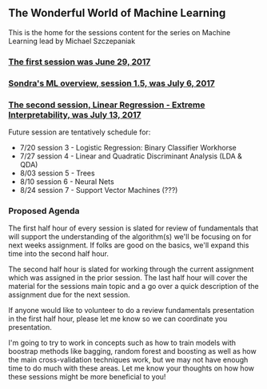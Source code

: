 ## The Wonderful World of Machine Learning
This is the home for the sessions content for the series on Machine Learning lead by Michael Szczepaniak

### [The first session was June 29, 2017](https://www.meetup.com/Fort-Collins-Data-Science/events/240483138/)
### [Sondra's ML overview, session 1.5, was July 6, 2017](https://www.meetup.com/Fort-Collins-Data-Science/events/240982515/)
### [The second session, Linear Regression - Extreme Interpretability, was July 13, 2017](https://www.meetup.com/Fort-Collins-Data-Science/events/241236268/)

Future session are tentatively schedule for:

- 7/20 session 3 - Logistic Regression: Binary Classifier Workhorse
- 7/27 session 4 - Linear and Quadratic Discriminant Analysis (LDA & QDA)  
- 8/03 session 5 - Trees  
- 8/10 session 6 - Neural Nets 
- 8/24 session 7 - Support Vector Machines (???)

### Proposed Agenda

The first half hour of every session is slated for review of fundamentals that will support the understanding of the algorithm(s) we'll be focusing on for next weeks assignment. If folks are good on the basics, we'll expand this time into the second half hour.

The second half hour is slated for working through the current assignment which was assigned in the prior session. The last half hour will cover the material for the sessions main topic and a go over a quick description of the assignment due for the next session.

If anyone would like to volunteer to do a review fundamentals presentation in the first half hour, please let me know so we can coordinate you presentation.

I'm going to try to work in concepts such as how to train models with boostrap methods like bagging, random forest and boosting as well as how the main cross-validation techniques work, but we may not have enough time to do much with these areas. Let me know your thoughts on how how these sessions might be more beneficial to you!